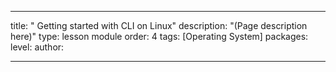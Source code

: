 ---

title: " Getting started with CLI on Linux"
description: "(Page description here)"
type: lesson module
order: 4
tags: [Operating System]
packages: 
level: 
author: 

---